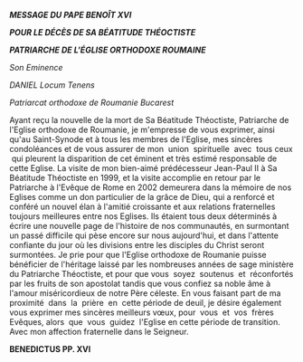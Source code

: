 ***MESSAGE DU PAPE BENOÎT XVI***

***POUR LE DÉCÈS DE SA BÉATITUDE THÉOCTISTE***

***PATRIARCHE DE L'ÉGLISE ORTHODOXE ROUMAINE***

*Son Eminence*

*DANIEL Locum Tenens*

*Patriarcat orthodoxe de Roumanie Bucarest*

Ayant reçu la nouvelle de la mort de Sa Béatitude Théoctiste, Patriarche de l'Eglise orthodoxe de Roumanie, je m'empresse de vous exprimer, ainsi qu'au Saint-Synode et à tous les membres de l'Eglise, mes sincères condoléances et de vous assurer de mon  union  spirituelle  avec  tous ceux  qui pleurent la disparition de cet éminent et très estimé responsable de cette Eglise. La visite de mon bien-aimé prédécesseur Jean-Paul II à Sa Béatitude Théoctiste en 1999, et la visite accomplie en retour par le Patriarche à l'Evêque de Rome en 2002 demeurera dans la mémoire de nos Eglises comme un don particulier de la grâce de Dieu, qui a renforcé et conféré un nouvel élan à l'amitié croissante et aux relations fraternelles toujours meilleures entre nos Eglises. Ils étaient tous deux déterminés à écrire une nouvelle page de l'histoire de nos communautés, en surmontant un passé difficile qui pèse encore sur nous aujourd'hui, et dans l'attente confiante du jour où les divisions entre les disciples du Christ seront surmontées. Je prie pour que l'Eglise orthodoxe de Roumanie puisse bénéficier de l'héritage laissé par les nombreuses années de sage ministère du Patriarche Théoctiste, et pour que vous  soyez  soutenus  et  réconfortés par les fruits de son apostolat tandis que vous confiez sa noble âme à l'amour miséricordieux de notre Père céleste. En vous faisant part de ma proximité  dans  la  prière  en  cette période de deuil, je désire également vous exprimer mes sincères meilleurs vœux, pour  vous  et  vos  frères Evêques, alors  que  vous  guidez  l'Eglise en cette période de transition. Avec mon affection fraternelle dans le Seigneur.

**BENEDICTUS PP. XVI**
